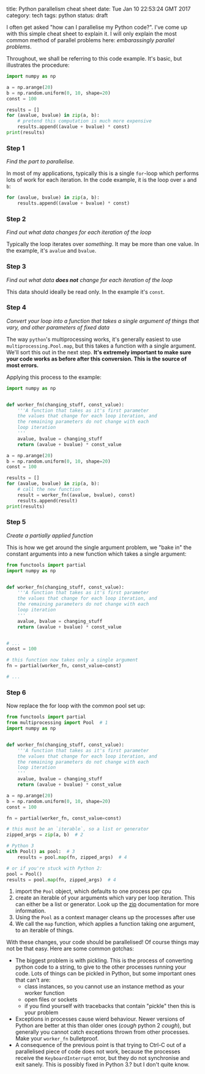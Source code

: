 title: Python parallelism cheat sheet
date: Tue Jan 10 22:53:24 GMT 2017
category: tech
tags: python
status: draft

I often get asked "how can I parallelise my Python code?". I've come up
with this simple cheat sheet to explain it. I will only explain the most
common method of parallel problems here: _embarassingly parallel problems_.

Throughout, we shall be referring to this code example. It's basic, but
illustrates the procedure:

```python
import numpy as np

a = np.arange(20)
b = np.random.uniform(0, 10, shape=20)
const = 100

results = []
for (avalue, bvalue) in zip(a, b):
    # pretend this computation is much more expensive
    results.append((avalue + bvalue) * const)
print(results)
```

### Step 1

_Find the part to parallelise._

In most of my applications, typically this is a single `for`-loop which
performs lots of work for each iteration. In the code example, it is the
loop over `a` and `b`:

```python
for (avalue, bvalue) in zip(a, b):
    results.append((avalue + bvalue) * const)
```

### Step 2

_Find out what data changes for each iteration of the loop_

Typically the loop iterates over _something_. It may be more than one
value. In the example, it's `avalue` and `bvalue`.

### Step 3

_Find out what data **does not** change for each iteration of the loop_

This data should ideally be read only. In the example it's `const`.

### Step 4

_Convert your loop into a function that takes a single argument of
things that vary, and other parameters of fixed data_

The way `python`'s multiprocessing works, it's generally easiest to use
`multiprocessing.Pool.map`, but this takes a function with a single
argument. We'll sort this out in the next step. **It's extremely important
to make sure your code works as before after this conversion. This is
the source of most errors.**

Applying this process to the example:

```python
import numpy as np


def worker_fn(changing_stuff, const_value):
    '''A function that takes as it's first parameter
    the values that change for each loop iteration, and
    the remaining parameters do not change with each
    loop iteration
    '''
    avalue, bvalue = changing_stuff
    return (avalue + bvalue) * const_value

a = np.arange(20)
b = np.random.uniform(0, 10, shape=20)
const = 100

results = []
for (avalue, bvalue) in zip(a, b):
    # call the new function
    result = worker_fn((avalue, bvalue), const)
    results.append(result)
print(results)
```

### Step 5

_Create a partially applied function_

This is how we get around the single argument problem, we "bake in" the
constant arguments into a new function which takes a single argument:

```python
from functools import partial
import numpy as np


def worker_fn(changing_stuff, const_value):
    '''A function that takes as it's first parameter
    the values that change for each loop iteration, and
    the remaining parameters do not change with each
    loop iteration
    '''
    avalue, bvalue = changing_stuff
    return (avalue + bvalue) * const_value


# ...
const = 100

# this function now takes only a single argument
fn = partial(worker_fn, const_value=const)

# ...
```

### Step 6

Now replace the for loop with the common pool set up:

```python
from functools import partial
from multiprocessing import Pool  # 1
import numpy as np


def worker_fn(changing_stuff, const_value):
    '''A function that takes as it's first parameter
    the values that change for each loop iteration, and
    the remaining parameters do not change with each
    loop iteration
    '''
    avalue, bvalue = changing_stuff
    return (avalue + bvalue) * const_value

a = np.arange(20)
b = np.random.uniform(0, 10, shape=20)
const = 100

fn = partial(worker_fn, const_value=const)

# this must be an `iterable`, so a list or generator
zipped_args = zip(a, b)  # 2

# Python 3
with Pool() as pool:  # 3
    results = pool.map(fn, zipped_args)  # 4

# or if you're stuck with Python 2:
pool = Pool()
results = pool.map(fn, zipped_args)  # 4
```

1. import the `Pool` object, which defaults to one process per cpu
2. create an iterable of your arguments which vary per loop iteration.
   This can either be a list or generator. Look up the [zip][1]
   documentation for more information.
3. Using the `Pool` as a context manager cleans up the processes after
   use
4. We call the `map` function, which applies a function taking one
   argument, to an iterable of things.

With these changes, your code should be parallelised! Of course things
may not be that easy. Here are some common gotchas:

* The biggest problem is with pickling. This is the process of
converting python code to a string, to give to the other processes
running your code. Lots of things can be pickled in Python, but some
important ones that can't are:
    * class instances, so you cannot use an instance method as your
    worker function
    * open files or sockets
    * if you find yourself with tracebacks that contain "pickle" then
    this is your problem
* Exceptions in processes cause wierd behaviour. Newer versions of
Python are better at this than older ones (*cough* python 2 *cough*),
but generally you cannot catch exceptions thrown from other processes.
Make your `worker_fn` bulletproof.
* A consequence of the previous point is that trying to Ctrl-C out of a
parallelised piece of code does not work, because the processes receive
the `KeyboardInterrupt` error, but they do not synchronise and exit
sanely. This is possibly fixed in Python 3.? but I don't quite know.

[1]: https://docs.python.org/3/library/functions.html#zip

